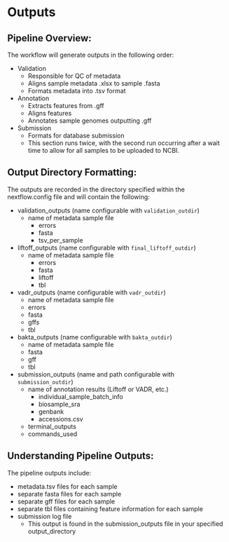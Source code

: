 # Outputs

## Pipeline Overview:

The workflow will generate outputs in the following order:

*   Validation
    *   Responsible for QC of metadata
    *   Aligns sample metadata .xlsx to sample .fasta
    *   Formats metadata into .tsv format
*   Annotation
    *   Extracts features from .gff
    *   Aligns features
    *   Annotates sample genomes outputting .gff
*   Submission
    *   Formats for database submission
    *   This section runs twice, with the second run occurring after a wait time to allow for all samples to be uploaded to NCBI.

## Output Directory Formatting:

The outputs are recorded in the directory specified within the nextflow.config file and will contain the following:

*   validation\_outputs (name configurable with `validation_outdir`)
    *   name of metadata sample file
        *   errors
        *   fasta
        *   tsv\_per\_sample
*   liftoff\_outputs (name configurable with `final_liftoff_outdir`)
    *   name of metadata sample file
        *   errors
        *   fasta
        *   liftoff
        *   tbl
*   vadr\_outputs (name configurable with `vadr_outdir`)
    *   name of metadata sample file
    *   errors
    *   fasta
    *   gffs
    *   tbl
*   bakta\_outputs (name configurable with `bakta_outdir`)
    *   name of metadata sample file
    *   fasta
    *   gff
    *   tbl
*   submission\_outputs (name and path configurable with `submission_outdir`)
    *   name of annotation results (Liftoff or VADR, etc.)
        *   individual\_sample\_batch\_info
        *   biosample\_sra
        *   genbank
        *   accessions.csv
    *   terminal\_outputs
    *   commands\_used

## Understanding Pipeline Outputs:

The pipeline outputs include:

*   metadata.tsv files for each sample
*   separate fasta files for each sample
*   separate gff files for each sample
*   separate tbl files containing feature information for each sample
*   submission log file
    *   This output is found in the submission\_outputs file in your specified output\_directory
